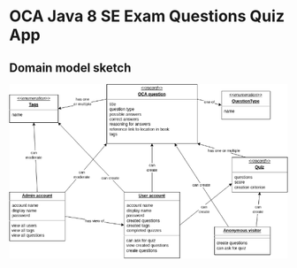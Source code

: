# OCA Java 8 SE Exam Questions Quiz App

## Domain model sketch

![domain model sketch](domain_model_sketch.png)
